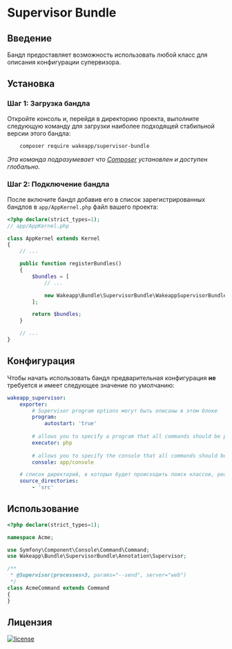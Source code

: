 Supervisor Bundle
=============

Введение
--------

Бандл предоставляет возможность использовать любой класс для описания конфигурации супервизора.

Установка
---------

### Шаг 1: Загрузка бандла

Откройте консоль и, перейдя в директорию проекта, выполните следующую команду для загрузки наиболее подходящей
стабильной версии этого бандла:

```bash
    composer require wakeapp/supervisor-bundle
```
*Эта команда подразумевает что [Composer](https://getcomposer.org) установлен и доступен глобально.*

### Шаг 2: Подключение бандла

После включите бандл добавив его в список зарегистрированных бандлов в `app/AppKernel.php` файл вашего проекта:

```php
<?php declare(strict_types=1);
// app/AppKernel.php

class AppKernel extends Kernel
{
    // ...

    public function registerBundles()
    {
        $bundles = [
            // ...

            new Wakeapp\Bundle\SupervisorBundle\WakeappSupervisorBundle(),
        ];

        return $bundles;
    }

    // ...
}
```

Конфигурация
------------

Чтобы начать использовать бандл предварительная конфигурация **не** требуется и имеет следующее значение по умолчанию:

```yaml
wakeapp_supervisor:
    exporter:
        # Supervisor program options могут быть описаны в этом блоке
        program:
            autostart: 'true'
        
        # allows you to specify a program that all commands should be passed to
        executor: php 
        
        # allows you to specify the console that all commands should be passed to
        console: app/console

    # список директорий, в которых будет происходить поиск классов, реализующих аннотацию @Supervisor
    source_directories:
        - 'src'

``` 

Использование
-------------

```php
<?php declare(strict_types=1);

namespace Acme;

use Symfony\Component\Console\Command\Command;
use Wakeapp\Bundle\SupervisorBundle\Annotation\Supervisor;

/**
 * @Supervisor(processes=3, params="--send", server="web")
 */
class AcmeCommand extends Command
{
}
```

Лицензия
--------

[![license](https://img.shields.io/badge/License-MIT-green.svg?style=flat-square)](./LICENSE)

